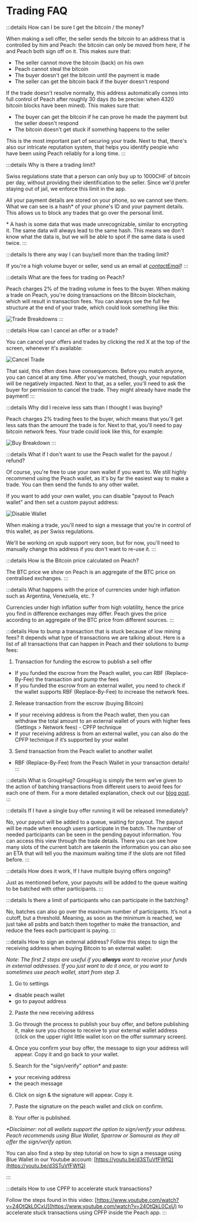 # Trading FAQ

:::details How can I be sure I get the bitcoin / the money?

When making a sell offer, the seller sends the bitcoin to an address that is controlled by him and Peach: the bitcoin can only be moved from here, if he and Peach both sign off on it. This makes sure that:

- The seller cannot move the bitcoin (back) on his own
- Peach cannot steal the bitcoin
- The buyer doesn't get the bitcoin until the payment is made
- The seller can get the bitcoin back if the buyer doesn't respond

If the trade doesn't resolve normally, this address automatically comes into full control of Peach after roughly 30 days (to be precise: when 4320 bitcoin blocks have been mined). This makes sure that:

- The buyer can get the bitcoin if he can prove he made the payment but the seller doesn't respond
- The bitcoin doesn't get stuck if something happens to the seller

This is the most important part of securing your trade. Next to that, there's also our intricate reputation system, that helps you identify people who have been using Peach reliably for a long time.
:::

:::details Why is there a trading limit?

Swiss regulations state that a person can only buy up to 1000CHF of bitcoin per day, without providing their identification to the seller. Since we'd prefer staying out of jail, we enforce this limit in the app.

All your payment details are stored on your phone, so we cannot see them. What we can see is a hash\* of your phone's ID and your payment details. This allows us to block any trades that go over the personal limit.

\* A hash is some data that was made unrecognizable, similar to encrypting it. The same data will always lead to the same hash. This means we don't know what the data is, but we will be able to spot if the same data is used twice.
:::

:::details Is there any way I can buy/sell more than the trading limit?

If you're a high volume buyer or seller, send us an email at [$contactEmail$](mailto:$contactEmail$)!
:::

:::details What are the fees for trading on Peach?

Peach charges 2% of the trading volume in fees to the buyer. When making a trade on Peach, you're doing transactions on the Bitcoin blockchain, which will result in transaction fees. You can always see the full fee structure at the end of your trade, which could look something like this:

![Trade Breakdowns](/img/faq/trading/TradeBreakdowns.png)
:::

:::details How can I cancel an offer or a trade?

You can cancel your offers and trades by clicking the red X at the top of the screen, whenever it's available:

![Cancel Trade](/img/faq/trading/cancel.png)

That said, this often does have consequences. Before you match anyone, you can cancel at any time. After you've matched, though, your reputation will be negatively impacted. Next to that, as a seller, you'll need to ask the buyer for permission to cancel the trade. They might already have made the payment!
:::

:::details Why did I receive less sats than I thought I was buying?

Peach charges 2% trading fees to the buyer, which means that you'll get less sats than the amount the trade is for. Next to that, you'll need to pay bitcoin network fees. Your trade could look like this, for example:

![Buy Breakdown](/img/faq/trading/TradeBreakdownBuy.png)
:::

:::details What if I don't want to use the Peach wallet for the payout / refund?

Of course, you're free to use your own wallet if you want to. We still highly recommend using the Peach wallet, as it's by far the easiest way to make a trade. You can then send the funds to any other wallet.

If you want to add your own wallet, you can disable "payout to Peach wallet" and then set a custom payout address:

![Disable Wallet](/img/faq/trading/disablewallet.png)

When making a trade, you'll need to sign a message that you're in control of this wallet, as per Swiss regulations.

We'll be working on xpub support very soon, but for now, you'll need to manually change this address if you don't want to re-use it.
:::

:::details How is the Bitcoin price calculated on Peach?

The BTC price we show on Peach is an aggregate of the BTC price on centralised exchanges.
:::

:::details What happens with the price of currencies under high inflation such as Argentina, Venezuela, etc. ?

Currencies under high inflation suffer from high volatility, hence the price you find in difference exchanges may differ. Peach gives the price according to an aggregate of the BTC price from different sources.
:::

:::details How to bump a transaction that is stuck because of low mining fees?
It depends what type of transactions we are talking about. Here is a list of all transactions that can happen in Peach and their solutions to bump fees:

1. Transaction for funding the escrow to publish a sell offer
- If you funded the escrow from the Peach wallet, you can RBF (Replace-By-Fee) the transaction and pump the fees
- If you funded the escrow from an external wallet, you need to check if the wallet supports RBF (Replace-By-Fee) to increase the network fees.

2. Release transaction from the escrow (buying Bitcoin)
- If your receiving address is from the Peach wallet, then you can withdraw the total amount to an external wallet of yours with higher fees (Settings > Network fees) - CPFP technique
- If your receiving address is from an external wallet, you can also do the CPFP technique if it’s supported by your wallet

3. Send transaction from the Peach wallet to another wallet
- RBF (Replace-By-Fee) from the Peach Wallet in your transaction details!
:::

:::details What is GroupHug?
GroupHug is simply the term we’ve given to the action of batching transactions from different users to avoid fees for each one of them. For a more detailed explanation, check out our [blog post](https://peachbitcoin.com/blog/group-hug).
:::

:::details If I have a single buy offer running it will be released immediately?

No, your payout will be added to a queue, waiting for payout. The payout will be made when enough users participate in the batch. The number of needed participants can be seen in the pending payout information. You can access this view through the trade details.
There you can see how many slots of the current batch are takenIn the information you can also see an ETA that will tell you the maximum waiting time if the slots are not filled before.
:::

:::details How does it work, If I have multiple buying offers ongoing?

Just as mentioned before, your payouts will be added to the queue waiting to be batched with other participants.
:::

:::details Is there a limit of participants who can participate in the batching?

No, batches can also go over the maximum number of participants. It’s not a cutoff, but a threshold. Meaning, as soon as the minimum is reached, we just take all psbts and batch them together to make the transaction, and reduce the fees each participant is paying.
:::

:::details How to sign an external address?
Follow this steps to sign the receiving address when buying Bitcoin to an external wallet:

_Note: The first 2 steps are useful if you **always** want to receive your funds in external addresses. If you just want to do it once, or you want to sometimes use peach wallet, start from step 3._

1. Go to settings
  - disable peach wallet
  - go to payout address

2. Paste the new receiving address

3. Go through the process to publish your buy offer, and before publishing it, make sure you choose to receive to your external wallet address (click on the upper right little wallet icon on the offer summary screen).

4. Once you confirm your buy offer, the message to sign your address will appear. Copy it and go back to your wallet.

5. Search for the "sign/verify" option* and paste:
  - your receiving address
  - the peach message

6. Click on sign & the signature will appear. Copy it.

7. Paste the signature on the peach wallet and click on confirm.

8. Your offer is published.

_*Disclaimer: not all wallets support the option to sign/verify your address. Peach recommends using Blue Wallet, Sparrow or Samourai as they all offer the sign/verify option._

You can also find a step by step tutorial on how to sign a message using Blue Wallet in our Youtube account: [https://youtu.be/d3STuVfFWfQ](https://youtu.be/d3STuVfFWfQ)

:::

:::details How to use CPFP to accelerate stuck transactions?

Follow the steps found in this video: [https://www.youtube.com/watch?v=24OtQkL0CxU](https://www.youtube.com/watch?v=24OtQkL0CxU) to accelerate stuck transactions using CPFP inside the Peach app.
:::
